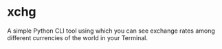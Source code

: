 # xchg
A simple Python CLI tool using which you can see exchange rates among different currencies of the world in your Terminal.


